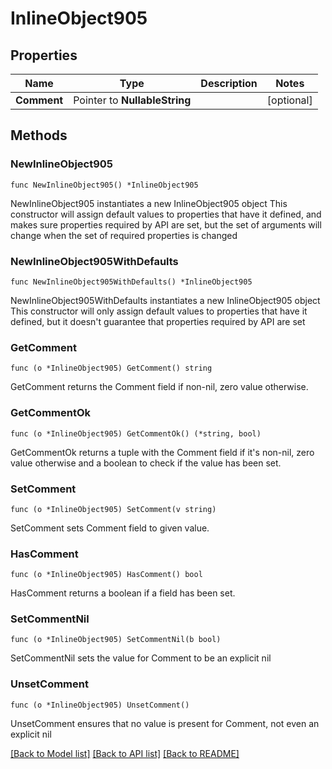 # InlineObject905

## Properties

Name | Type | Description | Notes
------------ | ------------- | ------------- | -------------
**Comment** | Pointer to **NullableString** |  | [optional] 

## Methods

### NewInlineObject905

`func NewInlineObject905() *InlineObject905`

NewInlineObject905 instantiates a new InlineObject905 object
This constructor will assign default values to properties that have it defined,
and makes sure properties required by API are set, but the set of arguments
will change when the set of required properties is changed

### NewInlineObject905WithDefaults

`func NewInlineObject905WithDefaults() *InlineObject905`

NewInlineObject905WithDefaults instantiates a new InlineObject905 object
This constructor will only assign default values to properties that have it defined,
but it doesn't guarantee that properties required by API are set

### GetComment

`func (o *InlineObject905) GetComment() string`

GetComment returns the Comment field if non-nil, zero value otherwise.

### GetCommentOk

`func (o *InlineObject905) GetCommentOk() (*string, bool)`

GetCommentOk returns a tuple with the Comment field if it's non-nil, zero value otherwise
and a boolean to check if the value has been set.

### SetComment

`func (o *InlineObject905) SetComment(v string)`

SetComment sets Comment field to given value.

### HasComment

`func (o *InlineObject905) HasComment() bool`

HasComment returns a boolean if a field has been set.

### SetCommentNil

`func (o *InlineObject905) SetCommentNil(b bool)`

 SetCommentNil sets the value for Comment to be an explicit nil

### UnsetComment
`func (o *InlineObject905) UnsetComment()`

UnsetComment ensures that no value is present for Comment, not even an explicit nil

[[Back to Model list]](../README.md#documentation-for-models) [[Back to API list]](../README.md#documentation-for-api-endpoints) [[Back to README]](../README.md)


